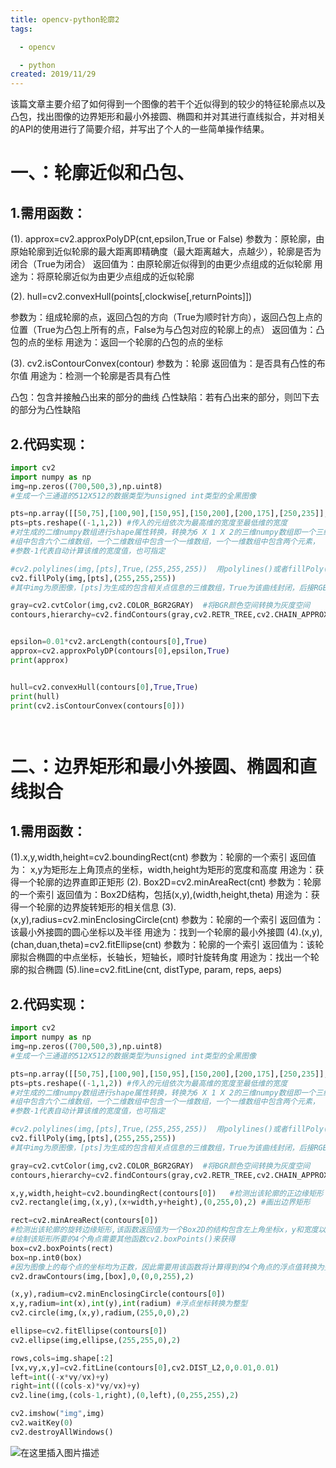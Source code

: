 ```yaml
---
title: opencv-python轮廓2
tags:

  - opencv

  - python
created: 2019/11/29
---
```


该篇文章主要介绍了如何得到一个图像的若干个近似得到的较少的特征轮廓点以及凸包，找出图像的边界矩形和最小外接圆、椭圆和并对其进行直线拟合，并对相关的API的使用进行了简要介绍，并写出了个人的一些简单操作结果。<!-- more -->

# 一、：轮廓近似和凸包、

## 1.需用函数：
(1). approx=cv2.approxPolyDP(cnt,epsilon,True or False)
参数为：原轮廓，由原始轮廓到近似轮廓的最大距离即精确度（最大距离越大，点越少），轮廓是否为闭合（True为闭合）
返回值为：由原轮廓近似得到的由更少点组成的近似轮廓
用途为：将原轮廓近似为由更少点组成的近似轮廓

<!-- more -->(2). hull=cv2.convexHull(points[,clockwise[,returnPoints]])
参数为：组成轮廓的点，返回凸包的方向（True为顺时针方向），返回凸包上点的位置（True为凸包上所有的点，False为与凸包对应的轮廓上的点）
返回值为：凸包的点的坐标
用途为：返回一个轮廓的凸包的点的坐标

(3). cv2.isContourConvex(contour)
参数为：轮廓
返回值为：是否具有凸性的布尔值
用途为：检测一个轮廓是否具有凸性

凸包：包含并接触凸出来的部分的曲线
凸性缺陷：若有凸出来的部分，则凹下去的部分为凸性缺陷

## 2.代码实现：

```python
import cv2
import numpy as np 
img=np.zeros((700,500,3),np.uint8)
#生成一个三通道的512X512的数据类型为unsigned int类型的全黑图像

pts=np.array([[50,75],[100,90],[150,95],[150,200],[200,175],[250,235]],np.int32)
pts=pts.reshape((-1,1,2)) #传入的元组依次为最高维的宽度至最低维的宽度
#对生成的二维numpy数组进行shape属性转换，转换为6 X 1 X 2的三维numpy数组即一个三维数
#组中包含六个二维数组，一个二维数组中包含一个一维数组，一个一维数组中包含两个元素，
#参数-1代表自动计算该维的宽度值，也可指定

#cv2.polylines(img,[pts],True,(255,255,255))  用polylines()或者fillPoly()来对这几组点进行绘制多边形，前者只绘制曲线，后者绘制填充图形
cv2.fillPoly(img,[pts],(255,255,255))
#其中img为原图像，[pts]为生成的包含相关点信息的三维数组，True为该曲线封闭，后接RGB颜色值

gray=cv2.cvtColor(img,cv2.COLOR_BGR2GRAY)  #将BGR颜色空间转换为灰度空间
contours,hierarchy=cv2.findContours(gray,cv2.RETR_TREE,cv2.CHAIN_APPROX_SIMPLE)


epsilon=0.01*cv2.arcLength(contours[0],True)
approx=cv2.approxPolyDP(contours[0],epsilon,True)
print(approx)


hull=cv2.convexHull(contours[0],True,True)
print(hull)
print(cv2.isContourConvex(contours[0]))




```

# 二、：边界矩形和最小外接圆、椭圆和直线拟合
## 1.需用函数：
(1).x,y,width,height=cv2.boundingRect(cnt)
参数为：轮廓的一个索引
返回值为： x,y为矩形左上角顶点的坐标，width,height为矩形的宽度和高度
用途为：获得一个轮廓的边界直即正矩形
(2). Box2D=cv2.minAreaRect(cnt)
参数为：轮廓的一个索引
返回值为：Box2D结构，包括(x,y),(width,height,theta)
用途为：获得一个轮廓的边界旋转矩形的相关信息
(3).(x,y),radius=cv2.minEnclosingCircle(cnt)
参数为：轮廓的一个索引
返回值为：该最小外接圆的圆心坐标以及半径
用途为：找到一个轮廓的最小外接圆
(4).(x,y),(chan,duan,theta)=cv2.fitEllipse(cnt)
参数为：轮廓的一个索引
返回值为：该轮廓拟合椭圆的中点坐标，长轴长，短轴长，顺时针旋转角度
用途为：找出一个轮廓的拟合椭圆
(5).line=cv2.fitLine(cnt, distType, param, reps, aeps)
## 2.代码实现：

```python
import cv2
import numpy as np 
img=np.zeros((700,500,3),np.uint8)
#生成一个三通道的512X512的数据类型为unsigned int类型的全黑图像

pts=np.array([[50,75],[100,90],[150,95],[150,200],[200,175],[250,235]],np.int32)
pts=pts.reshape((-1,1,2)) #传入的元组依次为最高维的宽度至最低维的宽度
#对生成的二维numpy数组进行shape属性转换，转换为6 X 1 X 2的三维numpy数组即一个三维数
#组中包含六个二维数组，一个二维数组中包含一个一维数组，一个一维数组中包含两个元素，
#参数-1代表自动计算该维的宽度值，也可指定

#cv2.polylines(img,[pts],True,(255,255,255))  用polylines()或者fillPoly()来对这几组点进行绘制多边形，前者只绘制曲线，后者绘制填充图形
cv2.fillPoly(img,[pts],(255,255,255))
#其中img为原图像，[pts]为生成的包含相关点信息的三维数组，True为该曲线封闭，后接RGB颜色值

gray=cv2.cvtColor(img,cv2.COLOR_BGR2GRAY)  #将BGR颜色空间转换为灰度空间
contours,hierarchy=cv2.findContours(gray,cv2.RETR_TREE,cv2.CHAIN_APPROX_SIMPLE)  #检测该图形的轮廓点

x,y,width,height=cv2.boundingRect(contours[0])   #检测出该轮廓的正边缘矩形
cv2.rectangle(img,(x,y),(x+width,y+height),(0,255,0),2) #画出边界矩形

rect=cv2.minAreaRect(contours[0])
#检测出该轮廓的旋转边缘矩形,该函数返回值为一个Box2D的结构包含左上角坐标x，y和宽度以及高度和旋转角度
#绘制该矩形所要的4个角点需要其他函数cv2.boxPoints()来获得
box=cv2.boxPoints(rect)   
box=np.int0(box)
#因为图像上的每个点的坐标均为正数，因此需要用该函数将计算得到的4个角点的浮点值转换为整数值
cv2.drawContours(img,[box],0,(0,0,255),2)

(x,y),radium=cv2.minEnclosingCircle(contours[0])
x,y,radium=int(x),int(y),int(radium) #浮点坐标转换为整型
cv2.circle(img,(x,y),radium,(255,0,0),2)

ellipse=cv2.fitEllipse(contours[0])
cv2.ellipse(img,ellipse,(255,255,0),2)

rows,cols=img.shape[:2]
[vx,vy,x,y]=cv2.fitLine(contours[0],cv2.DIST_L2,0,0.01,0.01)
left=int((-x*vy/vx)+y)
right=int(((cols-x)*vy/vx)+y)
cv2.line(img,(cols-1,right),(0,left),(0,255,255),2)

cv2.imshow("img",img)
cv2.waitKey(0)
cv2.destroyAllWindows()

```
![在这里插入图片描述](https://img-blog.csdnimg.cn/20190507222255247.png?x-oss-process=image/watermark,type_ZmFuZ3poZW5naGVpdGk,shadow_10,text_aHR0cHM6Ly9ibG9nLmNzZG4ubmV0L3h6YzEyMzRfXw==,size_16,color_FFFFFF,t_70)